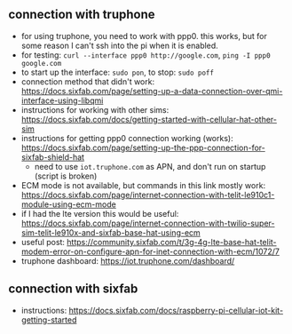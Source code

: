 ## connection with truphone

- for using truphone, you need to work with ppp0. this works, but for some reason I can't ssh into the pi when it is enabled.
- for testing: `curl --interface ppp0 http://google.com`, `ping -I ppp0 google.com`
- to start up the interface: `sudo pon`, to stop: `sudo poff`
- connection method that didn't work: https://docs.sixfab.com/page/setting-up-a-data-connection-over-qmi-interface-using-libqmi
- instructions for working with other sims: https://docs.sixfab.com/docs/getting-started-with-cellular-hat-other-sim
- instructions for getting ppp0 connection working (works): https://docs.sixfab.com/page/setting-up-the-ppp-connection-for-sixfab-shield-hat
  - need to use `iot.truphone.com` as APN, and don't run on startup (script is broken)
- ECM mode is not available, but commands in this link mostly work: https://docs.sixfab.com/page/internet-connection-with-telit-le910c1-module-using-ecm-mode
- if I had the lte version this would be useful: https://docs.sixfab.com/page/internet-connection-with-twilio-super-sim-telit-le910x-and-sixfab-base-hat-using-ecm
- useful post: https://community.sixfab.com/t/3g-4g-lte-base-hat-telit-modem-error-on-configure-apn-for-inet-connection-with-ecm/1072/7
- truphone dashboard: https://iot.truphone.com/dashboard/

## connection with sixfab

- instructions: https://docs.sixfab.com/docs/raspberry-pi-cellular-iot-kit-getting-started

